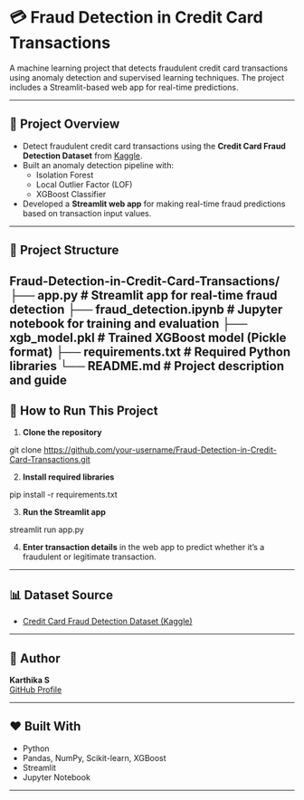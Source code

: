 # 💳 Fraud Detection in Credit Card Transactions

A machine learning project that detects fraudulent credit card transactions using anomaly detection and supervised learning techniques. The project includes a Streamlit-based web app for real-time predictions.

---

## 📌 Project Overview

- Detect fraudulent credit card transactions using the **Credit Card Fraud Detection Dataset** from [Kaggle](https://www.kaggle.com/mlg-ulb/creditcardfraud).
- Built an anomaly detection pipeline with:
  - Isolation Forest
  - Local Outlier Factor (LOF)
  - XGBoost Classifier
- Developed a **Streamlit web app** for making real-time fraud predictions based on transaction input values.

---

## 📂 Project Structure
Fraud-Detection-in-Credit-Card-Transactions/ ├── app.py                      # Streamlit app for real-time fraud detection ├── fraud_detection.ipynb       # Jupyter notebook for training and evaluation ├── xgb_model.pkl               # Trained XGBoost model (Pickle format) ├── requirements.txt            # Required Python libraries └── README.md                   # Project description and guide
---

## 🚀 How to Run This Project

1. **Clone the repository**

 git clone https://github.com/your-username/Fraud-Detection-in-Credit-Card-Transactions.git

2. **Install required libraries**

pip install -r requirements.txt

3. **Run the Streamlit app**

streamlit run app.py

4. **Enter transaction details** in the web app to predict whether it’s a fraudulent or legitimate transaction.

---

## 📊 Dataset Source

- [Credit Card Fraud Detection Dataset (Kaggle)](https://www.kaggle.com/mlg-ulb/creditcardfraud)

---

## 📌 Author

**Karthika S**  
[GitHub Profile](https://github.com/Karthika-design3024)

---

## ❤️ Built With

- Python
- Pandas, NumPy, Scikit-learn, XGBoost
- Streamlit
- Jupyter Notebook


---
